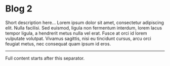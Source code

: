 # Blog 2
Short description here...
Lorem ipsum dolor sit amet, consectetur adipiscing elit. Nulla facilisi. Sed euismod, ligula non fermentum interdum, lorem lacus tempor ligula, a hendrerit metus nulla vel erat. Fusce at orci id lorem vulputate volutpat. Vivamus sagittis, nisi eu tincidunt cursus, arcu orci feugiat metus, nec consequat quam ipsum id eros.

---
Full content starts after this separator.
